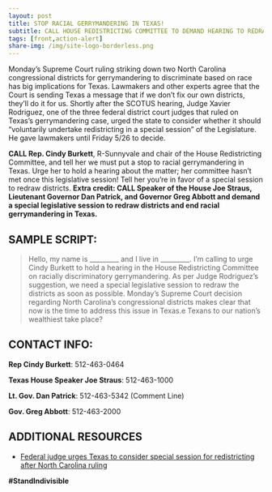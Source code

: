 ```yaml
---
layout: post
title: STOP RACIAL GERRYMANDERING IN TEXAS!
subtitle: CALL HOUSE REDISTRICTING COMMITTEE TO DEMAND HEARING TO REDRAW TEXAS DISTRICTS!
tags: [front,action-alert]
share-img: /img/site-logo-borderless.png
---
```

Monday’s Supreme Court ruling striking down two North Carolina congressional districts for gerrymandering to discriminate based on race has big implications for Texas. Lawmakers and other experts agree that the Court is sending Texas a message that if we don’t fix our own districts, they’ll do it for us. Shortly after the SCOTUS hearing, Judge Xavier Rodriguez, one of the three federal district court judges that ruled on Texas’s gerrymandering case, urged the state to consider whether it should “voluntarily undertake redistricting in a special session” of the Legislature. He gave lawmakers until Friday 5/26 to decide.

**CALL Rep. Cindy Burkett**, R-Sunnyvale and chair of the House Redistricting Committee, and tell her we must put a stop to racial gerrymandering in Texas. Urge her to hold a hearing about the matter; her committee hasn’t met once this legislative session! Tell her you’re in favor of a special session to redraw districts. **Extra credit: CALL Speaker of the House Joe Straus, Lieutenant Governor Dan Patrick, and Governor Greg Abbott and demand a special legislative session to redraw districts and end racial gerrymandering in Texas.**

## SAMPLE SCRIPT:
>Hello, my name is &#95;&#95;&#95;&#95;&#95;&#95;&#95;&#95;&#95; and I live in &#95;&#95;&#95;&#95;&#95;&#95;&#95;&#95;&#95;. I’m calling to urge Cindy Burkett to hold a hearing in the House Redistricting Committee on racially discriminatory gerrymandering. As per Judge Rodriguez’s suggestion, we need a special legislative session to redraw the districts as soon as possible. Monday’s Supreme Court decision regarding North Carolina’s congressional districts makes clear that now is the time to address this issue in Texas.e Texans to our nation’s wealthiest take place?

## CONTACT INFO:
**Rep Cindy Burkett**: 512-463-0464

**Texas House Speaker Joe Straus**: 512-463-1000

**Lt. Gov. Dan Patrick**: 512-463-5342 (Comment Line)

**Gov. Greg Abbott**: 512-463-2000

## ADDITIONAL RESOURCES

* [Federal judge urges Texas to consider special session for redistricting after North Carolina ruling](https://www.dallasnews.com/news/texas-politics/2017/05/22/supreme-courts-north-carolina-congressional-districts-ruling-mean-trouble-similar-texas-cases)

**#StandIndivisible**
